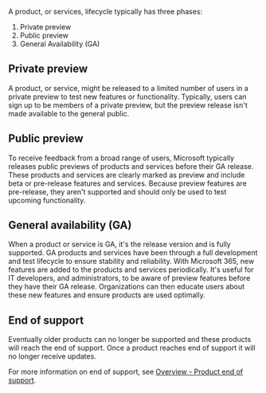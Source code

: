 A product, or services, lifecycle typically has three phases:

1. Private preview
1. Public preview
1. General Availability (GA)

## Private preview

A product, or service, might be released to a limited number of users in a private preview to test new features or functionality. Typically, users can sign up to be members of a private preview, but the preview release isn't made available to the general public.

## Public preview

To receive feedback from a broad range of users, Microsoft typically releases public previews of products and services before their GA release. These products and services are clearly marked as preview and include beta or pre-release features and services. Because preview features are pre-release, they aren't supported and should only be used to test upcoming functionality.

## General availability (GA)

When a product or service is GA, it's the release version and is fully supported. GA products and services have been through a full development and test lifecycle to ensure stability and reliability. With Microsoft 365, new features are added to the products and services periodically. It's useful for IT developers, and administrators, to be aware of preview features before they have their GA release. Organizations can then educate users about these new features and ensure products are used optimally.

## End of support

Eventually older products can no longer be supported and these products will reach the end of support. Once a product reaches end of support it will no longer receive updates.

For more information on end of support, see [Overview - Product end of support](https://docs.microsoft.com/lifecycle/overview/product-end-of-support-overview).
